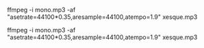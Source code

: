 ffmpeg -i mono.mp3 -af "asetrate=44100*0.35,aresample=44100,atempo=1.9" xesque.mp3

ffmpeg -i mono.mp3 -af "asetrate=44100*0.35,aresample=44100,atempo=1.9" xesque.mp3